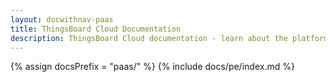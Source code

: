 ```yaml
---
layout: docwithnav-paas
title: ThingsBoard Cloud Documentation
description: ThingsBoard Cloud documentation - learn about the platform and get your IoT projects running on ThingsBoard
---
```


{% assign docsPrefix = "paas/" %}
{% include docs/pe/index.md %}
